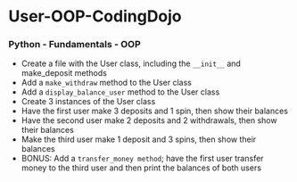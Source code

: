 # User-OOP-CodingDojo
### Python - Fundamentals - OOP
* Create a file with the User class, including the ```__init__``` and make_deposit methods  
* Add a ```make_withdraw``` method to the User class  
* Add a ```display_balance_user``` method to the User class  
* Create 3 instances of the User class  
* Have the first user make 3 deposits and 1 spin, then show their balances  
* Have the second user make 2 deposits and 2 withdrawals, then show their balances  
* Make the third user make 1 deposit and 3 spins, then show their balances  
* BONUS: Add a ```transfer_money method```; have the first user transfer money to the third user and then print the balances of both users
